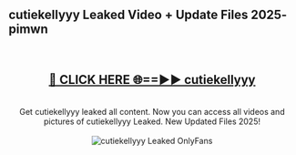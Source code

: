 <h2>cutiekellyyy Leaked Video + Update Files 2025- pimwn</h2>
<br>
<div align="center">
<h2><a href="https://libra.edu.pl?cutiekellyyy" rel="nofollow">🔴 CLICK HERE 🌐==►► cutiekellyyy</a></h2>
<br>
Get cutiekellyyy leaked all content. Now you can access all videos and pictures of cutiekellyyy Leaked. New Updated Files 2025!
<br>
<br>
<a href="https://libra.edu.pl?cutiekellyyy" rel="nofollow" data-target="animated-image.originalLink"><img src="https://i.ibb.co.com/WyWwxjT/player-gif2.gif" alt="cutiekellyyy Leaked OnlyFans" style="max-width: 100%; display: inline-block;" data-target="animated-image.originalImage"></a>
</div>
<br>